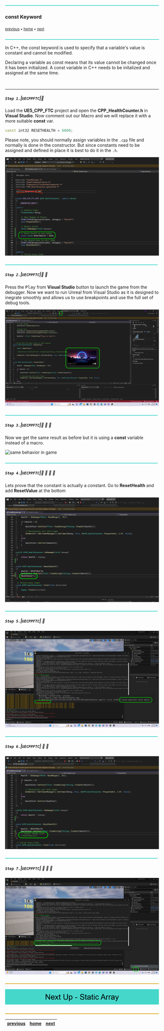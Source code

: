 ![](../images/line3.png)

### const Keyword

<sub>[previous](../macros/README.md#user-content-macros--blueprints) • [home](../README.md#user-content-ue5-cpp-functions--templates--classes) • [next](../static-array/README.md#user-content-static-array)</sub>

![](../images/line3.png)

In C++, the const keyword is used to specify that a variable's value is constant and cannot be modified. 

Declaring a variable as const means that its value cannot be changed once it has been initialized. A const variable in C++ needs to be initalized and assigned at the same time.

<br>

---

##### `Step 1.`\|`UECPPFTC`|:small_blue_diamond:

Load the **UE5_CPP_FTC** project and open the **CPP_HealthCounter.h** in **Visual Studio**. Now comment out our Macro and we will replace it with a more suitable **const** var.

```cpp
const int32 RESETHEALTH = 6000;
```

Please note, you should normally assign variables in the `.cpp` file and normally is done in the constructor.  But since constants need to be assigned and defined in place it is best to do it in the `.h`.

![alt_text](images/resetHealth.png)

![](../images/line2.png)

##### `Step 2.`\|`UECPPFTC`|:small_blue_diamond: :small_blue_diamond: 

Press the <kbd>Play</kbd> from **Visual Studio** button to launch the game from the debugger. Now we want to run Unreal from Visual Studio as it is designed to inegrate smoothly and allows us to use breakpoints and use the full set of debug tools.

![launch game from visual studio](images/runThroughEditor.png)

![](../images/line2.png)

##### `Step 3.`\|`UECPPFTC`|:small_blue_diamond: :small_blue_diamond: :small_blue_diamond:

Now we get the same result as before but it is using a **const** variable instead of a macro.

![same behavior in game](images/sixThousandConst.png)

![](../images/line2.png)

##### `Step 4.`\|`UECPPFTC`|:small_blue_diamond: :small_blue_diamond: :small_blue_diamond: :small_blue_diamond:

Lets prove that the constant is actually a constant.  Go to **ResetHealth** and add **ResetValue** at the bottom

![alt_text](images/changeConst.png)

![](../images/line2.png)

##### `Step 5.`\|`UECPPFTC`| :small_orange_diamond:

![alt_text](images/wontCompile.png)

![](../images/line2.png)

##### `Step 6.`\|`UECPPFTC`| :small_orange_diamond: :small_blue_diamond:

![alt_text](images/commentOutBug.png)

![](../images/line2.png)

##### `Step 7.`\|`UECPPFTC`| :small_orange_diamond: :small_blue_diamond: :small_blue_diamond:

![alt_text](images/nowCompiles.png)

![](../images/line.png)

<!-- <img src="https://via.placeholder.com/1000x100/45D7CA/000000/?text=Next Up - Static Array"> -->

![next up - ](images/banner.png)

![](../images/line.png)

| [previous](../macros/README.md#user-content-macros--blueprints)| [home](../README.md#user-content-ue5-cpp-functions--templates--classes) | [next](../static-array/README.md#user-content-static-array)|
|---|---|---|
